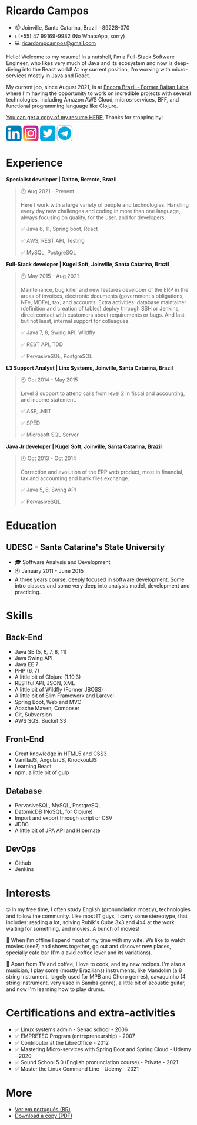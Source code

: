 # Ricardo Campos #

- 📫 Joinville, Santa Catarina, Brazil - 89228-070
- 📞 (+55) 47 99169-9982 (No WhatsApp, sorry)
- 💻 ricardompcampos@gmail.com

Hello! Welcome to my resume! In a nutshell, I'm a Full-Stack Software Engineer, who likes very much of Java and its ecosystem and now is deep-diving into the React world! At my current position, I'm working with micro-services mostly in Java and React.

My current job, since August 2021, is at [Encora Brazil - Former Daitan Labs](https://daitan.com/), where I'm having the opportunity to work on incredible projects with several technologies, including Amazon AWS Cloud, micros-services, BFF, and functional programming language like Clojure.

[You can get a copy of my resume HERE!](Ricardo_Montania_Prado_de_Campos_EN.pdf) Thanks for stopping by!


[![](assets/linkedin.png)](https://www.linkedin.com/in/ricardompcampos/)
[![](assets/instagram.png)](https://www.instagram.com/ricardo_mpcampos/)
[![](assets/twitter.png)](https://twitter.com/oRicardoCampos)
[![](assets/telegram.png)](https://t.me/oRicardoCampos)

# Experience

**Specialist developer | Daitan, Remote, Brazil**
> 🕙 Aug 2021 - Present
>
> Here I work with a large variety of people and technologies. Handling every day new challenges and coding in more than one language, always focusing on quality, for the user, and for developers. 
>
> ✅ Java 8, 11, Spring boot, React
>
> ✅ AWS, REST API, Testing
>
> ✅ MySQL, PostgreSQL

**Full-Stack developer | Kugel Soft, Joinville, Santa Catarina, Brazil**
> 🕙 May 2015 - Aug 2021
>
> Maintenance, bug killer and new features developer of the ERP in the areas of invoices, electronic documents (government's obligations, NFe, MDFe), tax, and accounts. Extra activities: database maintainer (definition and creation of tables) deploy through SSH or Jenkins, direct contact with customers about requirements or bugs. And last but not least, internal support for colleagues. 
>
> ✅ Java 7, 8, Swing API, Wildfly
>
> ✅ REST API, TDD
>
> ✅ PervasiveSQL, PostgreSQL

**L3 Support Analyst | Linx Systems, Joinville, Santa Catarina, Brazil**
> 🕙 Oct 2014 - May 2015
>
> Level 3 support to attend calls from level 2 in fiscal and accounting, and income statement. 
>
> ✅ ASP, .NET
>
> ✅ SPED
>
> ✅ Microsoft SQL Server

**Java Jr developer | Kugel Soft, Joinville, Santa Catarina, Brazil**
> 🕙 Oct 2013 - Oct 2014
>
> Correction and evolution of the ERP web product, most in financial, tax and accounting and bank files exchange. 
>
> ✅ Java 5, 6, Swing API
>
> ✅ PervasiveSQL

# Education

## UDESC - Santa Catarina's State University
- 🎓 Software Analysis and Development
- 🕙 January 2011 - June 2015
- A three years course, deeply focused in software development. Some intro classes and some very deep into analysis model, development and practicing.


# Skills

## Back-End
- Java SE (5, 6, 7, 8, 11)
- Java Swing API
- Java EE 7
- PHP (6, 7)
- A little bit of Clojure (1.10.3)
- RESTful API, JSON, XML
- A little bit of Wildfly (Former JBOSS)
- A little bit of Slim Framework and Laravel
- Spring Boot, Web and MVC
- Apache Maven, Composer
- Git, Subversion
- AWS SQS, Bucket S3

## Front-End
- Great knowledge in HTML5 and CSS3
- VanillaJS, AngularJS, KnockoutJS
- Learning React
- npm, a little bit of gulp

## Database
- PervasiveSQL, MySQL, PostgreSQL
- DatomicDB (NoSQL, for Clojure)
- Import and export through script or CSV
- JDBC
- A little bit of JPA API and Hibernate

## DevOps
- Github
- Jenkins

# Interests
🤓 In my free time, I often study English (pronunciation mostly), technologies and follow the community. Like most IT guys, I carry some stereotype, that includes: reading a lot, solving Rubik's Cube 3x3 and 4x4 at the work waiting for something, and movies. A bunch of movies!

💚 When I'm offline I spend most of my time with my wife. We like to watch movies (see?) and shows together, go out and discover new places, specially cafe bar (I'm a avid coffee lover and its variations).

🎸 Apart from TV and coffee, I love to cook, and try new recipes. I'm also a musician, I play some (mostly Brazilians) instruments, like Mandolim (a 8 string instrument, largely used for MPB and Choro genres), cavaquinho (4 string instrument, very used in Samba genre), a little bit of acoustic guitar, and now I'm learning how to play drums.

# Certifications and extra-activities

- ✅ Linux systems admin - Senac school - 2006 
- ✅ EMPRETEC Program (entrepreneurship) - 2007
- ✅ Contributor at the LibreOffice - 2012
- ✅ Mastering Micro-services with Spring Boot and Spring Cloud - Udemy - 2020
- ✅ Sound School 5.0 (English pronunciation course) - Private - 2021
- ✅ Master the Linux Command Line - Udemy - 2021

# More 

- [Ver em português (BR)](README-pt_BR.md)
- [Download a copy (PDF)](Ricardo_Montania_Prado_de_Campos_EN.pdf)
